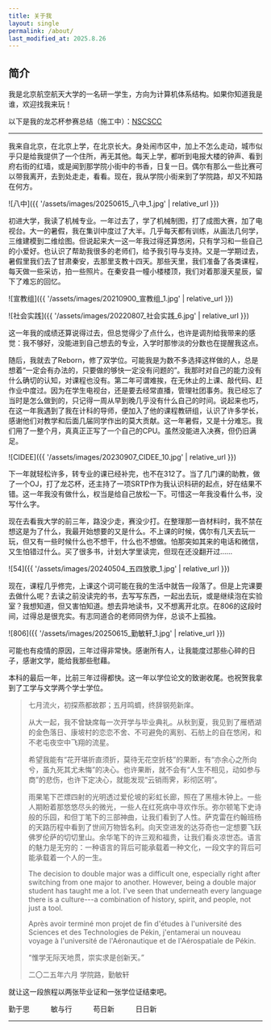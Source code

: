 ```yaml
---
title: 关于我
layout: single
permalink: /about/
last_modified_at: 2025.8.26
---
```


## 简介

我是北京航空航天大学的一名研一学生，方向为计算机体系结构。如果你知道我是谁，欢迎找我来玩！

以下是我的龙芯杯参赛总结（施工中）：[NSCSCC](/blog/nscscc/)

---

我来自北京，在北京上学，在北京长大。身处闹市区中，加上不怎么走动，城市似乎只是给我提供了一个住所，再无其他。每天上学，都听到电报大楼的钟声、看到府右街的红墙，或是闻到那学院小街中的书香，日复一日。偶尔有那么一些比赛可以带我离开，去到处走走，看看。现在，我从学院小街来到了学院路，却又不知路在何方。

![八中]({{ '/assets/images/20250615_八中_1.jpg' | relative_url }})

初进大学，我读了机械专业。一年过去了，学了机械制图，打了成图大赛，加了电视台。大一的暑假，我在集训中度过了大半。几乎每天都有训练，从画法几何学，三维建模到二维绘图。但说起来大一这一年我过得还算悠闲，只有学习和一些自己的小爱好。也认识了帮助我很多的老师们，给予我引导与支持。又是一学期过去，暑假里我们去了甘肃秦安，去那里支教十四天。那些天里，我们准备了各类课程，每天做一些采访，拍一些照片。在秦安县一幢小楼楼顶，我们对着那漫天星辰，留下了难忘的回忆。

![宣教组]({{ '/assets/images/20210900_宣教组_1.jpg' | relative_url }})

![社会实践]({{ '/assets/images/20220807_社会实践_6.jpg' | relative_url }})

这一年我的成绩还算说得过去，但总觉得少了点什么，也许是调剂给我带来的感觉：我不够好，没能进到自己想去的专业，入学时那惨淡的分数也在提醒我这点。

随后，我就去了Reborn，修了双学位。可能我是为数不多选择这样做的人，总是想着“一定会有办法的，只要做的够快一定没有问题的”。我那时对自己的能力没有什么确切的认知，对课程也没有。第二年可谓难挨，在无休止的上课、敲代码、赶作业中度过。因为在学生电视台，还是要去经常直播，管理社团事务。我已经忘了当时是怎么做到的，只记得一周从早到晚几乎没有什么自己的时间。说起来也巧，在这一年我遇到了我在计科的导师，便加入了他的课程教研组，认识了许多学长，感谢他们对教学和后面几届同学作出的莫大贡献。这一年暑假，又是十分难忘。我们用了一整个月，真真正正写了一个自己的CPU。虽然没能进入决赛，但仍旧满足。

![CIDEE]({{ '/assets/images/20230907_CIDEE_10.jpg' | relative_url }})

下一年就轻松许多，转专业的课已经补完，也不在312了。当了几门课的助教，做了一个OJ，打了龙芯杯，还主持了一项SRTP作为我认识科研的起点，好在结果不错。这一年我没有做什么，权当是给自己放松一下。可惜这一年我没看什么书，没写什么字。

现在去看我大学的前三年，路没少走，赛没少打。在整理那一沓材料时，我不禁在想这是为了什么，我最开始想要的又是什么。不上课的时候，偶尔有几天去玩一玩，但又有一些时候什么也不想干，什么也不想做。怕那突如其来的电话和微信，又生怕错过什么。买了很多书，计划大学里读完，但现在还没翻开过……

![54]({{ '/assets/images/20240504_五四放歌_1.jpg' | relative_url }})

现在，课程几乎修完，上课这个词可能在我的生活中就告一段落了。但是上完课要去做什么呢？去读之前没读完的书，去写写东西，一起出去玩，或是继续泡在实验室？我想知道，但又害怕知道。想去异地读书，又不想离开北京。在806的这段时间，过得总是很充实。有志同道合的老师同侪为伴，总谈不上孤独。

![806]({{ '/assets/images/20250615_勤敏轩_1.jpg' | relative_url }})

可能也有疫情的原因，三年过得非常快。感谢所有人，让我能度过那些心碎的日子，感谢文学，能给我那些慰藉。

本科的最后一年，比前三年过得都快。这一年以学位论文的致谢收尾。也祝贺我拿到了工学与文学两个学士学位。

>七月流火，初探燕都故郡；五月鸣蜩，终辞钢苑新庠。
>
>从大一起，我不曾缺席每一次开学与毕业典礼。从秋到夏，我见到了雁栖湖的金色落日、康坡村的恋恋不舍、不可避免的离别、石舫上的自在悠闲，和不老屯夜空中飞翔的流星。
>
>希望我能有“花开堪折直须折，莫待无花空折枝”的果断，有“亦余心之所向兮，虽九死其尤未悔”的决心。也许果断，就不会有“人生不相见，动如参与商”的悲伤，也许下定决心，就能发现“云销雨霁，彩彻区明”。
>
>雨果笔下芒熛四射的光明透过爱伦坡的彩虹长廊，照在了黑檀木钟上。一些人期盼着那悠悠尽头的微光，一些人在红死病中寻欢作乐。弥尔顿笔下史诗般的乐园，和但丁笔下的三部神曲，让我们看到了人性。萨克雷在约翰班杨的天路历程中看到了世间万物皆名利。向天空进发的达芬奇也一定想要飞跃佛罗伦萨的切切里山。余华笔下的许三观和福贵，让我们看炎凉世态。语言的魅力是无穷的：一种语言的背后可能承载着一种文化，一段文字的背后可能承载着一个人的一生。
>
>The decision to double major was a difficult one, especially right after switching from one major to another. However, being a double major student has taught me a lot. I've seen that underneath every language there is a culture---a combination of history, spirit, and people, not just a tool.
>
>Après avoir terminé mon projet de fin d'études à l'université des Sciences et des Technologies de Pékin, j'entamerai un nouveau voyage à l'université de l'Aéronautique et de l'Aérospatiale de Pékin.
>
>“惟学无际天地贯，崇实求是创新天。”
>
>二〇二五年六月
>学院路，勤敏轩

就让这一段旅程以两张毕业证和一张学位证结束吧。

<p class="justify_txt">勤于思&emsp;&emsp;&emsp;敏与行&emsp;&emsp;&emsp;苟日新&emsp;&emsp;&emsp;日日新</p>

---
